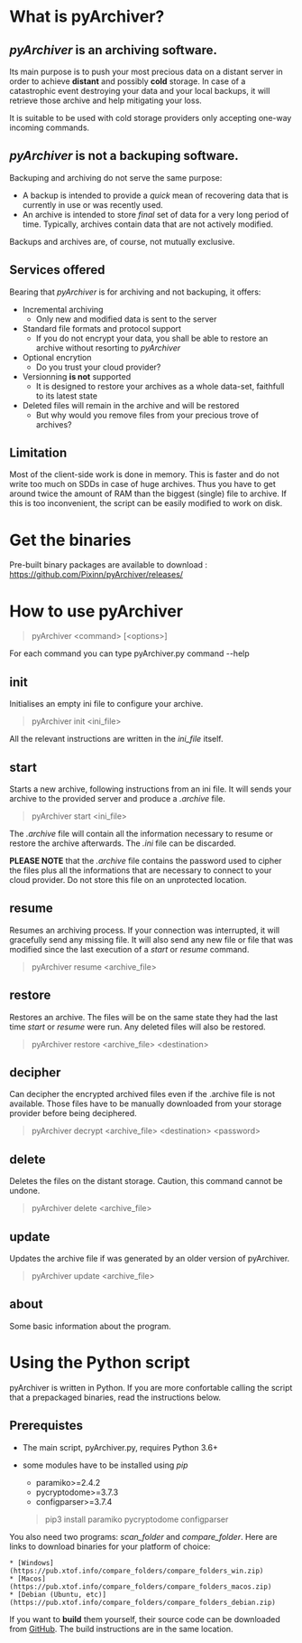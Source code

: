 # What is pyArchiver?

## *pyArchiver* is an **archiving** software.

Its main purpose is to push your most precious data on a distant server in order to achieve **distant** and possibly **cold** storage. In case of a catastrophic event destroying your data and your local backups, it will retrieve those archive and help mitigating your loss.

It is suitable to be used with cold storage providers only accepting one-way incoming commands.

## *pyArchiver* **is not a backuping software**.

Backuping and archiving do not serve the same purpose:

* A backup is intended to provide a *quick* mean of recovering data that is currently in use or was recently used.
* An archive is intended to store *final* set of data for a very long period of time. Typically, archives contain data that are not actively modified.

Backups and archives are, of course, not mutually exclusive.

## Services offered

 Bearing that *pyArchiver* is for archiving and not backuping, it offers:

* Incremental archiving
  * Only new and modified data is sent to the server
* Standard file formats and protocol support
  * If you do not encrypt your data, you shall be able to restore an archive without resorting to *pyArchiver*
* Optional encrytion
  * Do you trust your cloud provider?
* Versionning **is not** supported
  * It is designed to restore your archives as a whole data-set, faithfull to its latest state
* Deleted files will remain in the archive and will be restored
    * But why would you remove files from your precious trove of archives?


## Limitation

Most of the client-side work is done in memory. This is faster and do not write too much on SDDs in case of huge archives.
Thus you have to get around twice the amount of RAM than the biggest (single) file to archive. If this is too inconvenient, the script can be easily modified to work on disk.

# Get the binaries

Pre-built binary packages are available to download :
https://github.com/Pixinn/pyArchiver/releases/

# How to use pyArchiver

>pyArchiver \<command> [\<options>]

For each command you can type pyArchiver.py command --help

## init

Initialises an empty ini file to configure your archive.

>pyArchiver init \<ini_file>

All the relevant instructions are written in the *ini_file* itself.

## start

Starts a new archive, following instructions from an ini file. It will sends your archive to the provided server and produce a *.archive* file.

>pyArchiver start \<ini_file>

The *.archive* file will contain all the information necessary to resume or restore the archive afterwards. The *.ini* file can be discarded.

**PLEASE NOTE** that the *.archive* file contains the password used to cipher the files plus all the informations that are necessary to connect to your cloud provider. Do not store this file on an unprotected location.

## resume

Resumes an archiving process. If your connection was interrupted, it will gracefully send any missing file. It will also send any new file or file that was modified since the last execution of a *start* or *resume* command.

>pyArchiver resume \<archive_file>

## restore

Restores an archive. The files will be on the same state they had the last time *start* or *resume* were run. Any deleted files will also be restored.

>pyArchiver restore \<archive_file> \<destination>

## decipher

Can decipher the encrypted archived files even if the .archive file is not available. Those files have to be manually downloaded from your storage provider before being deciphered.

>pyArchiver decrypt \<archive_file> \<destination> \<password>

## delete

Deletes the files on the distant storage. Caution, this command cannot be undone.

>pyArchiver delete \<archive_file>

## update

Updates the archive file if was generated by an older version of pyArchiver.

>pyArchiver update \<archive_file>

## about

Some basic information about the program.


# Using the Python script

pyArchiver is written in Python. If you are more confortable calling the script that a prepackaged binaries, read the instructions below.

## Prerequistes

* The main script, pyArchiver.py, requires Python 3.6+
* some modules have to be installed using *pip*
    * paramiko>=2.4.2
    * pycryptodome>=3.7.3
    * configparser>=3.7.4

    > pip3 install paramiko pycryptodome configparser
    
You also need two programs: *scan_folder* and *compare_folder*. Here are links to download binaries for your platform of choice:

    * [Windows](https://pub.xtof.info/compare_folders/compare_folders_win.zip)
    * [Macos](https://pub.xtof.info/compare_folders/compare_folders_macos.zip)
    * [Debian (Ubuntu, etc)](https://pub.xtof.info/compare_folders/compare_folders_debian.zip)

If you want to **build** them yourself, their source code can be downloaded from [GitHub](https://www.github.com/Pixinn/libCompare). The build instructions are in the same location.

